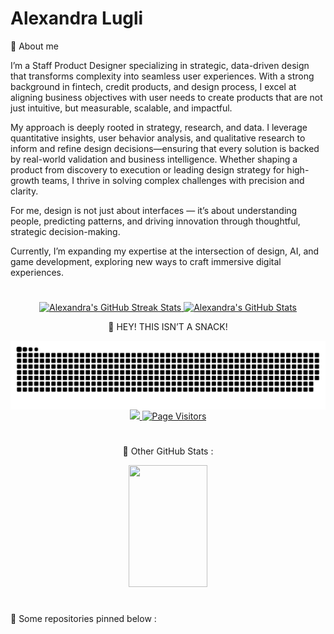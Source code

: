 <h1 align="left"> Alexandra Lugli </h1>

<p align="left"> 👻 About me </p>

<p align="left">I’m a Staff Product Designer specializing in strategic, data-driven design that transforms complexity into seamless user experiences. With a strong background in fintech, credit products, and design process, I excel at aligning business objectives with user needs to create products that are not just intuitive, but measurable, scalable, and impactful.

My approach is deeply rooted in strategy, research, and data. I leverage quantitative insights, user behavior analysis, and qualitative research to inform and refine design decisions—ensuring that every solution is backed by real-world validation and business intelligence. Whether shaping a product from discovery to execution or leading design strategy for high-growth teams, I thrive in solving complex challenges with precision and clarity.

For me, design is not just about interfaces — it’s about understanding people, predicting patterns, and driving innovation through thoughtful, strategic decision-making.

Currently, I’m expanding my expertise at the intersection of design, AI, and game development, exploring new ways to craft immersive digital experiences.
</p>

<img align="right" alt="" height="190px" src="./src/study.gif">

#



<!--
  Streaks
-->
<div align="center">  
  <a href="https://github.com/alelugli">
    <img width="50%" height="195px" src="https://github-readme-streak-stats.herokuapp.com/?user=alelugli&count_private=true&theme=tokyonight&hide_border=true" alt="Alexandra's GitHub Streak Stats" /> 
    <img width="49%" height="195px" src="https://github-readme-stats.vercel.app/api?username=alelugli&show_icons=true&count_private=true&hide_border=true&theme=tokyonight" alt="Alexandra's GitHub Stats" />
  </a>
</div>


<p align="center">
  🐍 HEY! THIS ISN’T A SNACK!
</p>
<div align="center">
  <a href="https://github.com/alelugli">
    <picture align="center">
  <source media="(prefers-color-scheme: dark)" srcset="https://raw.githubusercontent.com/mari4souza/mari4souza/output/github-contribution-grid-snake-dark.svg">
  <source media="(prefers-color-scheme: light)" srcset="https://raw.githubusercontent.com/mari4souza/mari4souza/output/github-contribution-grid-snake-dark.svg">
  <img align="center" alt="github contribution grid snake animation" src="https://raw.githubusercontent.com/mari4souza/mari4souza/output/github-contribution-grid-snake.svg">
</picture>
  </a>
</div>

<!--
  Contributions Graph & Visitors Count
-->
<div align="center">
  <a href="https://github.com/alelugli">
    <img src="https://github-readme-activity-graph.vercel.app/graph?username=alelugli&bg_color=000000&color=15e5a6&line=07e9a5&point=0a855c&area=true&hide_border=true)](https://github.com/ashutosh00710/github-readme-activity-graph">
    <img width="10%" src="https://visitor-badge.laobi.icu/badge?page_id=alelugli.alelugli" alt="Page Visitors" />
  </a>
</div>


#
<!--
  Level, Achievements & Most Used Languages:
-->

<p align="center">
    👾 Other GitHub Stats :
</p>


<div align="center">
  <a href="https://github.com/alelugli">
    <img width="50%" height="195px" src="https://github-profile-trophy.vercel.app/?username=alelugli&theme=dracula&row=2&no-bg=false&column=5&margin-w=0&margin-h=0" />
  </a>
</div>

#
<!-- Fixed Repos Presentation
-->
<p align="left">
  📌 Some repositories pinned below :
</p>
